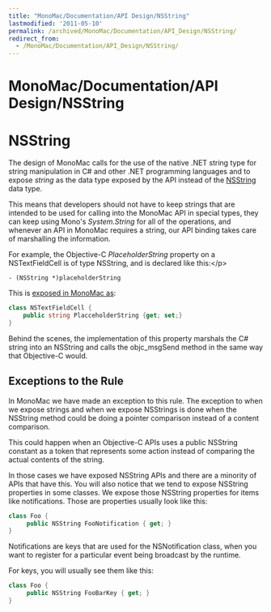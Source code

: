 ```yaml
---
title: "MonoMac/Documentation/API Design/NSString"
lastmodified: '2011-05-10'
permalink: /archived/MonoMac/Documentation/API_Design/NSString/
redirect_from:
  - /MonoMac/Documentation/API_Design/NSString/
---
```


MonoMac/Documentation/API Design/NSString
=========================================

NSString
========

The design of MonoMac calls for the use of the native .NET string type for string manipulation in C\# and other .NET programming languages and to expose *string* as the data type exposed by the API instead of the [NSString](http://docs.go-mono.com/MonoMac.Foundation.NSString) data type.

This means that developers should not have to keep strings that are intended to be used for calling into the MonoMac API in special types, they can keep using Mono's *System.String* for all of the operations, and whenever an API in MonoMac requires a string, our API binding takes care of marshalling the information.

For example, the Objective-C *PlaceholderString* property on a NSTextFieldCell is of type NSString, and is declared like this:\</p\>

    - (NSString *)placeholderString

This is [exposed in MonoMac as](http://docs.go-mono.com/MonoMac.AppKit.NSTextFieldCell.PlaceholderString):

``` csharp
class NSTextFieldCell {
    public string PlacceholderString {get; set;}
}
```

Behind the scenes, the implementation of this property marshals the C\# string into an NSString and calls the objc\_msgSend method in the same way that Objective-C would.

Exceptions to the Rule
----------------------

In MonoMac we have made an exception to this rule. The exception to when we expose strings and when we expose NSStrings is done when the NSString method could be doing a pointer comparison instead of a content comparison.

This could happen when an Objective-C APIs uses a public NSString constant as a token that represents some action instead of comparing the actual contents of the string.

In those cases we have exposed NSString APIs and there are a minority of APIs that have this. You will also notice that we tend to expose NSString properties in some classes. We expose those NSString properties for items like notifications. Those are properties usually look like this:

``` csharp
class Foo {
     public NSString FooNotification { get; }
}
```

Notifications are keys that are used for the NSNotification class, when you want to register for a particular event being broadcast by the runtime.

For keys, you will usually see them like this:

``` csharp
class Foo {
     public NSString FooBarKey { get; }
}
```

